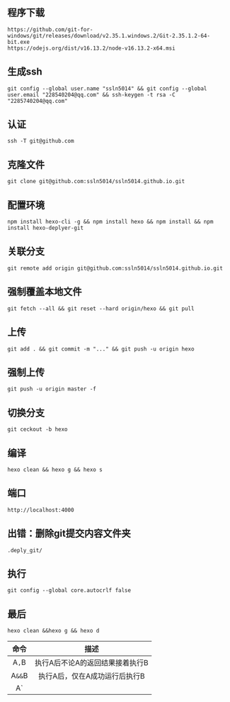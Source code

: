 ## 程序下载
```
https://github.com/git-for-windows/git/releases/download/v2.35.1.windows.2/Git-2.35.1.2-64-bit.exe
https://odejs.org/dist/v16.13.2/node-v16.13.2-x64.msi
```
## 生成ssh
```
git config --global user.name "ssln5014" && git config --global user.email "228540204@qq.com" && ssh-keygen -t rsa -C "2285740204@qq.com"
```
## 认证
```
ssh -T git@github.com
```
## 克隆文件
```
git clone git@github.com:ssln5014/ssln5014.github.io.git
```
## 配置环境
```
npm install hexo-cli -g && npm install hexo && npm install && npm install hexo-deplyer-git
```
## 关联分支
```
git remote add origin git@github.com:ssln5014/ssln5014.github.io.git
```
## 强制覆盖本地文件
```
git fetch --all && git reset --hard origin/hexo && git pull
```
## 上传
```
git add . && git commit -m "..." && git push -u origin hexo
```
## 强制上传
```
git push -u origin master -f
```
## 切换分支
```
git ceckout -b hexo
```
## 编译
```
hexo clean && hexo g && hexo s
```
## 端口
```
http://localhost:4000
```
## 出错：删除git提交内容文件夹
```
.deply_git/
```
## 执行
```
git config --global core.autocrlf false
```
## 最后
```
hexo clean &&hexo g && hexo d
```
|命令|描述|
|:-:|:-:|
A`,`B|执行A后不论A的返回结果接着执行B
A`&&`B|执行A后，仅在A成功运行后执行B
A`||`B|执行A后仅在A失败后执行A